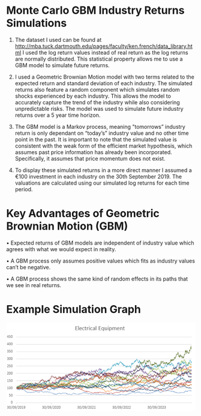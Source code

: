 # Monte Carlo GBM Industry Returns Simulations

1. The dataset I used can be found at http://mba.tuck.dartmouth.edu/pages/faculty/ken.french/data_library.html I used the log return values instead of real return as the log returns are normally distributed. This statistical property allows me to use a GBM model to simulate future returns.

2. I used a Geometric Brownian Motion model with two terms related to the expected return and standard deviation of each industry. The simulated returns also feature a random component which simulates random shocks experienced by each industry. This allows the model to accurately capture the trend of the industry while also considering unpredictable risks. The model was used to simulate future industry returns over a 5 year time horizon.

3. The GBM model is a Markov process, meaning "tomorrows” industry return is only dependant on “today’s” industry value and no other time point in the past. It is important to note that the simulated value is consistent with the weak form of the efficient market hypothesis, which assumes past price information has already been incorporated. Specifically, it assumes that price momentum does not exist.

3. To display these simulated returns in a more direct manner I assumed a €100 investment in each industry on the 30th September 2019. The valuations are calculated using our simulated log returns for each time period.

# Key Advantages of Geometric Brownian Motion (GBM)

•	Expected returns of GBM models are independent of industry value which agrees with what we would expect in reality.

•	A GBM process only assumes positive values which fits as industry values can’t be negative.

•	A GBM process shows the same kind of random effects in its paths that we see in real returns.

# Example Simulation Graph

![Image of ElcEqSim](https://github.com/jackapbutler/Monte-Carlo-GBM-Industry-Returns/blob/master/Electrical%20Equipment%20Simulation%20Graph.png)
